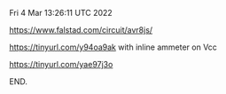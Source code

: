 Fri  4 Mar 13:26:11 UTC 2022

  https://www.falstad.com/circuit/avr8js/

  https://tinyurl.com/y94oa9ak  with inline ammeter on Vcc
  
  https://tinyurl.com/yae97j3o

END.
